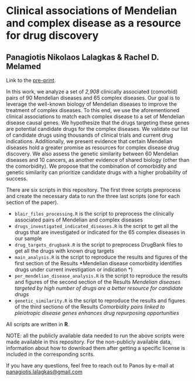 # Clinical associations of Mendelian and complex disease as a resource for drug discovery

## Panagiotis Nikolaos Lalagkas & Rachel D. Melamed

Link to the [pre-print]([https://doi.org/10.1002/ctd2.248](https://www.biorxiv.org/content/10.1101/2023.07.23.550190v1)).

In this work, we analyze a set of *2,908* clinically associated (comorbid) pairs of 90 Mendelian diseases and 65 complex diseases. Our goal is to leverage the well-known biology of Mendelian diseases to improve the treatment of complex diseases. To this end, we use the aforementioned clinical associations to match each complex disease to a set of Mendelian disease causal genes. We hypothesize that the drugs targeting these genes are potential candidate drugs for the complex diseases. We validate our list of candidate drugs using thousands of clinical trials and current drug indications. Additionally, we present evidence that certain Mendelian diseases hold a greater promise as resources for complex disease drug discovery. We also assess the genetic similarity between 60 Mendelian diseases and 10 cancers, as another evidence of shared biology (other than the comorbidity). We propose that the combination of comorbidity and genetic similarity can prioritize candidate drugs with a higher probability of success.

There are six scripts in this repository. The first three scripts preprocess and create the necessary data to run the three last scripts (one for each section of the paper).

- `blair_files_processing.R` is the script to preprocess the clinically associated pairs of Mendelian and complex diseases
- `drugs_investigated_indicated_diseases.R` is the script to get all the drugs that are investigated or indicated for the 65 complex diseases in our sample
- `drug_targets_drugbank.R` is the script to preprocess DrugBank files to get all the drugs with known drug targets
- `main_analysis.R` is the script to reproduce the results and figures of the first section of the Results *Mendelian disease comorbidity identifies drugs under current investigation or indication
*)
- `per_mendelian_disease_analysis.R` is the script to reproduce the results and figures of the second section of the Results *Mendelian diseases targeted by high number of drugs are a better resource for candidate drugs*
- `genetic_similarity.R` is the script to reproduce the results and figures of the third sectiono of the Results *Comorbidity pairs linked to pleiotropic disease genes enhances drug repurposing opportunities*

All scripts are written in **R**.

NOTE: all the publicly available data needed to run the above scripts were made available in this repository. For the non-publicly available data, information about how to download them after getting a specific license is included in the corresponding scrits.

If you have any questions, feel free to reach out to Panos by e-mail at [panagiotis.lalagkas@gmail.com](mailto:panagiotis.lalagkas@gmail.com)


